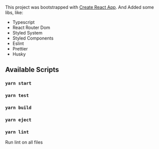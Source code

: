 This project was bootstrapped with [Create React App](https://github.com/facebook/create-react-app). And Added some libs, like:

- Typescript
- React Router Dom
- Styled System
- Styled Components
- Eslint
- Prettier
- Husky

## Available Scripts

### `yarn start`
### `yarn test`
### `yarn build`
### `yarn eject`
### `yarn lint`
Run lint on all files
